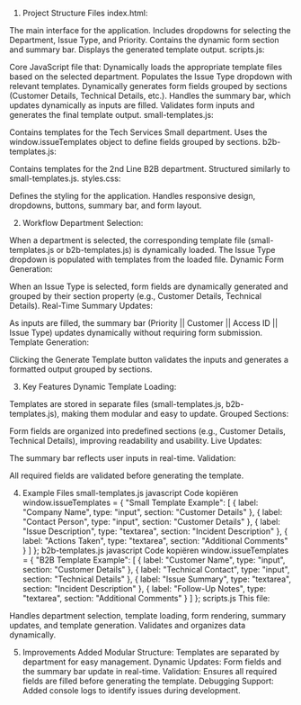1. Project Structure
Files
index.html:

The main interface for the application.
Includes dropdowns for selecting the Department, Issue Type, and Priority.
Contains the dynamic form section and summary bar.
Displays the generated template output.
scripts.js:

Core JavaScript file that:
Dynamically loads the appropriate template files based on the selected department.
Populates the Issue Type dropdown with relevant templates.
Dynamically generates form fields grouped by sections (Customer Details, Technical Details, etc.).
Handles the summary bar, which updates dynamically as inputs are filled.
Validates form inputs and generates the final template output.
small-templates.js:

Contains templates for the Tech Services Small department.
Uses the window.issueTemplates object to define fields grouped by sections.
b2b-templates.js:

Contains templates for the 2nd Line B2B department.
Structured similarly to small-templates.js.
styles.css:

Defines the styling for the application.
Handles responsive design, dropdowns, buttons, summary bar, and form layout.




2. Workflow
Department Selection:

When a department is selected, the corresponding template file (small-templates.js or b2b-templates.js) is dynamically loaded.
The Issue Type dropdown is populated with templates from the loaded file.
Dynamic Form Generation:

When an Issue Type is selected, form fields are dynamically generated and grouped by their section property (e.g., Customer Details, Technical Details).
Real-Time Summary Updates:

As inputs are filled, the summary bar (Priority || Customer || Access ID || Issue Type) updates dynamically without requiring form submission.
Template Generation:

Clicking the Generate Template button validates the inputs and generates a formatted output grouped by sections.




3. Key Features
Dynamic Template Loading:

Templates are stored in separate files (small-templates.js, b2b-templates.js), making them modular and easy to update.
Grouped Sections:

Form fields are organized into predefined sections (e.g., Customer Details, Technical Details), improving readability and usability.
Live Updates:

The summary bar reflects user inputs in real-time.
Validation:

All required fields are validated before generating the template.




4. Example Files
small-templates.js
javascript
Code kopiëren
window.issueTemplates = {
    "Small Template Example": [
        { label: "Company Name", type: "input", section: "Customer Details" },
        { label: "Contact Person", type: "input", section: "Customer Details" },
        { label: "Issue Description", type: "textarea", section: "Incident Description" },
        { label: "Actions Taken", type: "textarea", section: "Additional Comments" }
    ]
};
b2b-templates.js
javascript
Code kopiëren
window.issueTemplates = {
    "B2B Template Example": [
        { label: "Customer Name", type: "input", section: "Customer Details" },
        { label: "Technical Contact", type: "input", section: "Technical Details" },
        { label: "Issue Summary", type: "textarea", section: "Incident Description" },
        { label: "Follow-Up Notes", type: "textarea", section: "Additional Comments" }
    ]
};
scripts.js
This file:

Handles department selection, template loading, form rendering, summary updates, and template generation.
Validates and organizes data dynamically.




5. Improvements Added
Modular Structure:
Templates are separated by department for easy management.
Dynamic Updates:
Form fields and the summary bar update in real-time.
Validation:
Ensures all required fields are filled before generating the template.
Debugging Support:
Added console logs to identify issues during development.
